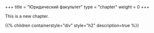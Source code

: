 +++
title = "Юридический факультет"
type = "chapter"
weight = 0
+++

This is a new chapter.

{{% children containerstyle="div" style="h2" description=true %}}